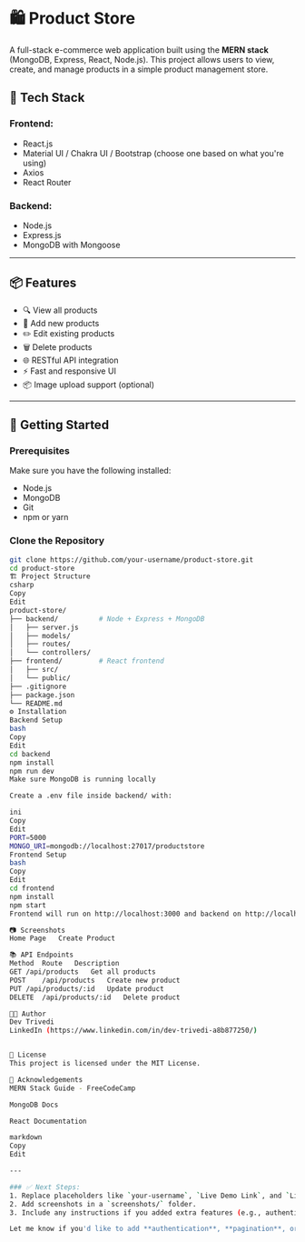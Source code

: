 # 🛍️ Product Store

A full-stack e-commerce web application built using the **MERN stack** (MongoDB, Express, React, Node.js). This project allows users to view, create, and manage products in a simple product management store.


## 🧰 Tech Stack

### Frontend:
- React.js
- Material UI / Chakra UI / Bootstrap (choose one based on what you're using)
- Axios
- React Router

### Backend:
- Node.js
- Express.js
- MongoDB with Mongoose

---

## 📦 Features

- 🔍 View all products
- 🛒 Add new products
- ✏️ Edit existing products
- 🗑️ Delete products
- 🌐 RESTful API integration
- ⚡ Fast and responsive UI
- 📦 Image upload support (optional)

---

## 🚀 Getting Started

### Prerequisites

Make sure you have the following installed:

- Node.js
- MongoDB
- Git
- npm or yarn

### Clone the Repository

```bash
git clone https://github.com/your-username/product-store.git
cd product-store
🏗️ Project Structure
csharp
Copy
Edit
product-store/
├── backend/          # Node + Express + MongoDB
│   ├── server.js
│   ├── models/
│   ├── routes/
│   └── controllers/
├── frontend/         # React frontend
│   ├── src/
│   └── public/
├── .gitignore
├── package.json
└── README.md
⚙️ Installation
Backend Setup
bash
Copy
Edit
cd backend
npm install
npm run dev
Make sure MongoDB is running locally

Create a .env file inside backend/ with:

ini
Copy
Edit
PORT=5000
MONGO_URI=mongodb://localhost:27017/productstore
Frontend Setup
bash
Copy
Edit
cd frontend
npm install
npm start
Frontend will run on http://localhost:3000 and backend on http://localhost:5000.

📷 Screenshots
Home Page	Create Product

📚 API Endpoints
Method	Route	Description
GET	/api/products	Get all products
POST	/api/products	Create new product
PUT	/api/products/:id	Update product
DELETE	/api/products/:id	Delete product

🧑‍💻 Author
Dev Trivedi
LinkedIn (https://www.linkedin.com/in/dev-trivedi-a8b877250/)


📄 License
This project is licensed under the MIT License.

🙌 Acknowledgements
MERN Stack Guide - FreeCodeCamp

MongoDB Docs

React Documentation

markdown
Copy
Edit

---

### ✅ Next Steps:
1. Replace placeholders like `your-username`, `Live Demo Link`, and `LinkedIn` with your actual links.
2. Add screenshots in a `screenshots/` folder.
3. Include any instructions if you added extra features (e.g., authentication, image uploads).

Let me know if you'd like to add **authentication**, **pagination**, or **deploymen

